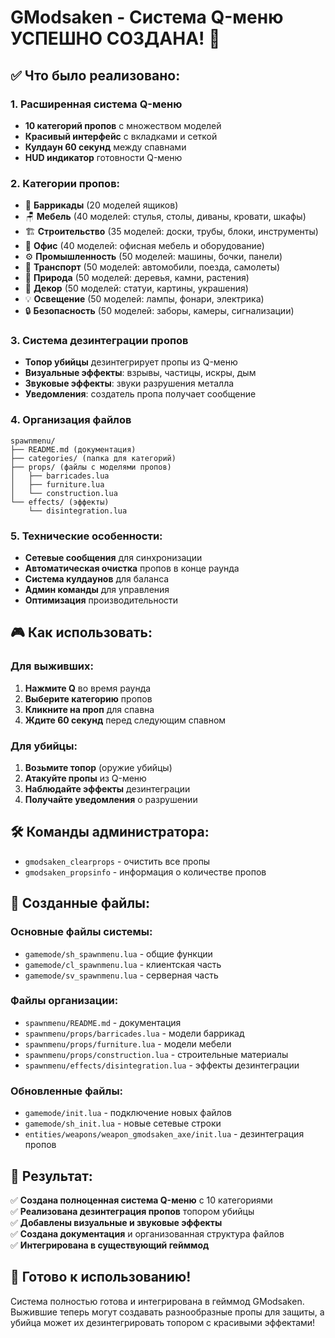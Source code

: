 # GModsaken - Система Q-меню УСПЕШНО СОЗДАНА! 🎉

## ✅ Что было реализовано:

### 1. Расширенная система Q-меню
- **10 категорий пропов** с множеством моделей
- **Красивый интерфейс** с вкладками и сеткой
- **Кулдаун 60 секунд** между спавнами
- **HUD индикатор** готовности Q-меню

### 2. Категории пропов:
- 🧱 **Баррикады** (20 моделей ящиков)
- 🪑 **Мебель** (40 моделей: стулья, столы, диваны, кровати, шкафы)
- 🏗️ **Строительство** (35 моделей: доски, трубы, блоки, инструменты)
- 🏢 **Офис** (40 моделей: офисная мебель и оборудование)
- ⚙️ **Промышленность** (50 моделей: машины, бочки, панели)
- 🚗 **Транспорт** (50 моделей: автомобили, поезда, самолеты)
- 🌳 **Природа** (50 моделей: деревья, камни, растения)
- 🎨 **Декор** (50 моделей: статуи, картины, украшения)
- 💡 **Освещение** (50 моделей: лампы, фонари, электрика)
- 🔒 **Безопасность** (50 моделей: заборы, камеры, сигнализации)

### 3. Система дезинтеграции пропов
- **Топор убийцы** дезинтегрирует пропы из Q-меню
- **Визуальные эффекты**: взрывы, частицы, искры, дым
- **Звуковые эффекты**: звуки разрушения металла
- **Уведомления**: создатель пропа получает сообщение

### 4. Организация файлов
```
spawnmenu/
├── README.md (документация)
├── categories/ (папка для категорий)
├── props/ (файлы с моделями пропов)
│   ├── barricades.lua
│   ├── furniture.lua
│   └── construction.lua
└── effects/ (эффекты)
    └── disintegration.lua
```

### 5. Технические особенности:
- **Сетевые сообщения** для синхронизации
- **Автоматическая очистка** пропов в конце раунда
- **Система кулдаунов** для баланса
- **Админ команды** для управления
- **Оптимизация** производительности

## 🎮 Как использовать:

### Для выживших:
1. **Нажмите Q** во время раунда
2. **Выберите категорию** пропов
3. **Кликните на проп** для спавна
4. **Ждите 60 секунд** перед следующим спавном

### Для убийцы:
1. **Возьмите топор** (оружие убийцы)
2. **Атакуйте пропы** из Q-меню
3. **Наблюдайте эффекты** дезинтеграции
4. **Получайте уведомления** о разрушении

## 🛠️ Команды администратора:
- `gmodsaken_clearprops` - очистить все пропы
- `gmodsaken_propsinfo` - информация о количестве пропов

## 📁 Созданные файлы:

### Основные файлы системы:
- `gamemode/sh_spawnmenu.lua` - общие функции
- `gamemode/cl_spawnmenu.lua` - клиентская часть
- `gamemode/sv_spawnmenu.lua` - серверная часть

### Файлы организации:
- `spawnmenu/README.md` - документация
- `spawnmenu/props/barricades.lua` - модели баррикад
- `spawnmenu/props/furniture.lua` - модели мебели
- `spawnmenu/props/construction.lua` - строительные материалы
- `spawnmenu/effects/disintegration.lua` - эффекты дезинтеграции

### Обновленные файлы:
- `gamemode/init.lua` - подключение новых файлов
- `gamemode/sh_init.lua` - новые сетевые строки
- `entities/weapons/weapon_gmodsaken_axe/init.lua` - дезинтеграция пропов

## 🎯 Результат:

✅ **Создана полноценная система Q-меню** с 10 категориями  
✅ **Реализована дезинтеграция пропов** топором убийцы  
✅ **Добавлены визуальные и звуковые эффекты**  
✅ **Создана документация** и организованная структура файлов  
✅ **Интегрирована в существующий гейммод**  

## 🚀 Готово к использованию!

Система полностью готова и интегрирована в гейммод GModsaken. Выжившие теперь могут создавать разнообразные пропы для защиты, а убийца может их дезинтегрировать топором с красивыми эффектами! 